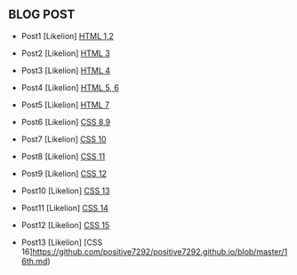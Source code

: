## BLOG POST
* Post1
[Likelion]
[HTML 1,2](https://github.com/positive7292/positive7292.github.io/blob/master/first%20try.md)

* Post2
[Likelion]
[HTML 3](https://github.com/positive7292/positive7292.github.io/blob/master/second.md)

* Post3
[Likelion]
[HTML 4](https://github.com/positive7292/positive7292.github.io/blob/master/3rd.md)

* Post4
[Likelion]
[HTML 5, 6](https://github.com/positive7292/positive7292.github.io/blob/master/4th~final.md)

* Post5
[Likelion]
[HTML 7](https://github.com/positive7292/positive7292.github.io/blob/master/7th(form).md)

* Post6
[Likelion]
[CSS 8,9](https://github.com/positive7292/positive7292.github.io/blob/master/8th.md)

* Post7
[Likelion]
[CSS 10](https://github.com/positive7292/positive7292.github.io/blob/master/10th.md)

* Post8
[Likelion]
[CSS 11](https://github.com/positive7292/positive7292.github.io/blob/master/11th(text%20property).md)

* Post9
[Likelion]
[CSS 12](https://github.com/positive7292/positive7292.github.io/commit/d04ef6df58e7c60ce1e9ddd0677f6eef25b082d2)

* Post10
[Likelion]
[CSS 13](https://github.com/positive7292/positive7292.github.io/blob/master/13.md)

* Post11
[Likelion]
[CSS 14](https://github.com/positive7292/positive7292.github.io/blob/master/14th.md)

* Post12
[Likelion]
[CSS 15](https://github.com/positive7292/positive7292.github.io/blob/master/15th.md)

* Post13
[Likelion]
[CSS 16]https://github.com/positive7292/positive7292.github.io/blob/master/16th.md)
